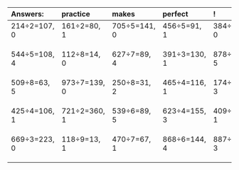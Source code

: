 | Answers: | practice | makes | perfect | ! |
| :--- | :--- | :--- | :--- | :--- |
| 214÷2=107, 0 | 161÷2=80, 1 | 705÷5=141, 0 | 456÷5=91, 1 | 384÷8=48, 0 | 
|   |   |   |   |   | 
|   |   |   |   |   | 
|   |   |   |   |   | 
| 544÷5=108, 4 | 112÷8=14, 0 | 627÷7=89, 4 | 391÷3=130, 1 | 878÷9=97, 5 | 
|   |   |   |   |   | 
|   |   |   |   |   | 
|   |   |   |   |   | 
| 509÷8=63, 5 | 973÷7=139, 0 | 250÷8=31, 2 | 465÷4=116, 1 | 174÷9=19, 3 | 
|   |   |   |   |   | 
|   |   |   |   |   | 
|   |   |   |   |   | 
| 425÷4=106, 1 | 721÷2=360, 1 | 539÷6=89, 5 | 623÷4=155, 3 | 409÷4=102, 1 | 
|   |   |   |   |   | 
|   |   |   |   |   | 
|   |   |   |   |   | 
| 669÷3=223, 0 | 118÷9=13, 1 | 470÷7=67, 1 | 868÷6=144, 4 | 887÷4=221, 3 | 
|   |   |   |   |   | 
|   |   |   |   |   | 
|   |   |   |   |   | 
